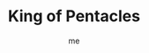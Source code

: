 ---
# basics
title     		 : "King of Pentacles"
token					 : 'coins-14'
card_type			 : '' # major, minor, court
layout				 : "tarot-card"
author    		 : 'me'
one_liner 		 : "Stability, dependability, confidence, intervention"
images				 : ['/assets/images/tarot/rws/rw-coins-14.jpg']
keywords			 : ['Stability', 'dependability', 'confidence', 'intervention']
url						 : 'tarot/cards/coins-14'
aliases				 : ['coins-king']

personality    : "The King of Coins can represent anyone who tends to control (King) finances and physical resources (Coins). The King may also represent the tendency to be more conservative than innovative, or the need to intervene on the behalf of others with less confidence or experience."

meaning_light  : "Becoming debt-free. Having more than enough to get by. Making contributions to a savings plan. Taking a new job with an eye toward advancing your career. Buying life or health insurance. Being confident in the bedroom. Taking on the role of enforcer when called upon to do so."

meaning_shadow : "Becoming so conservative you resist all change on principle alone. Ignoring innovations in the name of preserving tradition. Being smug or cocky. Becoming ruthlessly dedicated to profit or pleasure. Being sexually selfish. Bossing others around, especially when you’re not empowered to do so."

# more detail
correspondence_element 			: "Fire"
correspondence_planet 			: "Earth"
correspondence_affirmation 	: "I embody confidence and fairness."
correspondence_story 				: "The main character must persuade conservative or traditional people to try a new approach, or must spurn tradition in order to succeed."

advice_relationships 	 : "Money trouble can ruin romance; dedicate yourself to handling funds (especially mutual ones) responsibly. Planning for a future together can be exciting and even arousing. Express physical affection with boldness. When circumstances dictate, be prepared to speak up or take action in your partner’s defense."

advice_work 					 : "This card points to a need for a conservative approach to making and spending money. Stay on budget. Find ways to reduce costs. These measures don’t have to choke innovation and fun; they just call on you to be more creative with the resources you do have."

advice_spirituality 	 : "Allow your spirituality to inspire financial and physical responsibility. Take great care to honor the money you’ve been given. Take special care of your body, and see it as an instrument of the Universal Will. Lend your resources to those who earnestly need your help."

advice_personal_growth : "Mature souls handle money and relationships responsibly. Before spending money, consider the consequences. Before becoming physical with someone, consider the potential outcome of your actions. Live in the moment, but cultivate an awareness of future events your present actions could call into being."

advice_fortune_telling : "This card represents an older man with a financially, socially, and politically conservative spirit, likely born between August 12th and September 11th, who is known for putting his money where his mouth is."

questions	: ["How do you assign value to the objects around you? If you sense that physical things are becoming too important, what should you do?", "One way to control (King) the physical realm (Coins) is to restrict those actions that disturb the status quo. How might being physically or financially conservative be an advantage now? How might shattering that control lead to positive outcomes?", "How can you handle expenses with greater confidence and maturity?", "How dependable are you? How dependable would others say you are?"]

# referenced in the symbols.toml data file
symbols	  : ['coins', 'king', 'harvest-throne', 'goat']

# metadata
suppress_topnav : true
related_cards 	: []

---